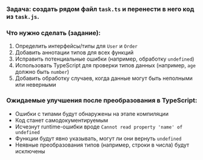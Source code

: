 ### **Задача:** создать рядом файл `task.ts` и перенести в него код из `task.js`.

### **Что нужно сделать (задание):**

1. Определить интерфейсы/типы для `User` и `Order`
2. Добавить аннотации типов для всех функций
3. Исправить потенциальные ошибки (например, обработку `undefined`)
4. Использовать TypeScript для проверки типов данных (например, `age` должно быть `number`)
5. Добавить обработку случаев, когда данные могут быть неполными или неверными

### **Ожидаемые улучшения после преобразования в TypeScript:**

- Ошибки с типами будут обнаружены на этапе компиляции
- Код станет самодокументируемым
- Исчезнут runtime-ошибки вроде `Cannot read property 'name' of undefined`
- Функции будут явно указывать, могут ли они вернуть `undefined`
- Неявные преобразования типов (например, строки в числа) будут исключены
